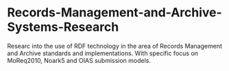Records-Management-and-Archive-Systems-Research
===============================================

Researc into the use of RDF technology in the area of Records Management and Archive standards and implementations. With specific focus on MoReq2010, Noark5 and OIAS submission models.

